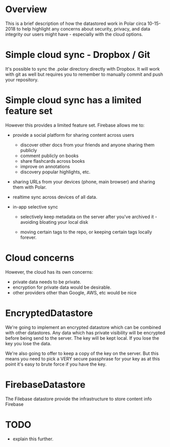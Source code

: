 # Overview 

This is a brief description of how the datastored work in Polar circa 10-15-2018
to help highlight any concerns about security, privacy, and data integrity
our users might have - especially with the cloud options.

# Simple cloud sync - Dropbox / Git 

It's possible to sync the .polar directory directly with Dropbox.  It will work 
with git as well but requires you to remember to manually commit and push your 
repository.

# Simple cloud sync has a limited feature set 

However this provides a limited feature set.  Firebase allows me to:

- provide a social platform for sharing content across users
    - discover other docs from your friends and anyone sharing them publicly
    - comment publicly on books
    - share flashcards across books
    - improve on annotations 
    - discovery popular highlights, etc.
    
- sharing URLs from your devices (phone, main browser) and sharing them with 
  Polar. 

- realtime sync across devices of all data.  

- in-app selective sync
   - selectively keep metadata on the server after you've archived it - avoiding
     bloating your local disk
     
   - moving certain tags to the repo, or keeping certain tags locally forever. 

# Cloud concerns

However, the cloud has its own concerns:

- private data needs to be private.
- encryption for private data would be desirable.
- other providers other than Google, AWS, etc would be nice

# EncryptedDatastore

We're going to implement an encrypted datastore which can be combined with other
datastores.  Any data which has private visibility will be encrypted before being
send to the server.  The key will be kept local. If you lose the key you lose 
the data.

We're also going to offer to keep a copy of the key on the server.  But this means
you need to pick a VERY secure passphrase for your key as at this point it's 
easy to brute force if you have the key.
 
# FirebaseDatastore

The Filebase datastore provide the infrastructure to store content info Firebase

# TODO

- explain this further. 
